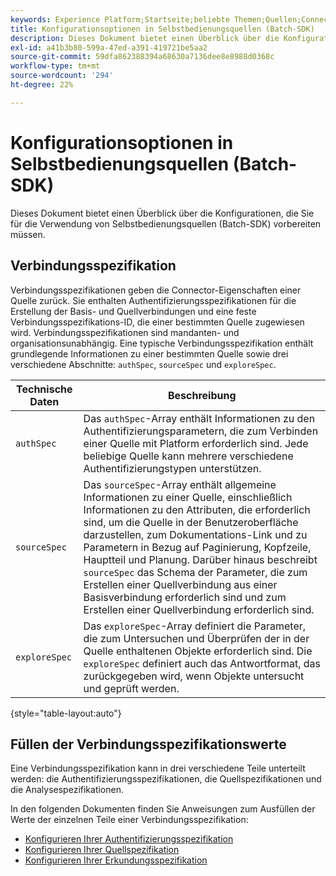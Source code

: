 ```yaml
---
keywords: Experience Platform;Startseite;beliebte Themen;Quellen;Connectoren;Quell-Connectoren;Quellen-SDK;SDK
title: Konfigurationsoptionen in Selbstbedienungsquellen (Batch-SDK)
description: Dieses Dokument bietet einen Überblick über die Konfigurationen, die Sie für die Verwendung von Selbstbedienungsquellen (Batch-SDK) vorbereiten müssen.
exl-id: a41b3b80-599a-47ed-a391-419721be5aa2
source-git-commit: 59dfa862388394a68630a7136dee8e8988d0368c
workflow-type: tm+mt
source-wordcount: '294'
ht-degree: 22%

---
```


# Konfigurationsoptionen in Selbstbedienungsquellen (Batch-SDK)

Dieses Dokument bietet einen Überblick über die Konfigurationen, die Sie für die Verwendung von Selbstbedienungsquellen (Batch-SDK) vorbereiten müssen.

## Verbindungsspezifikation

Verbindungsspezifikationen geben die Connector-Eigenschaften einer Quelle zurück. Sie enthalten Authentifizierungsspezifikationen für die Erstellung der Basis- und Quellverbindungen und eine feste Verbindungsspezifikations-ID, die einer bestimmten Quelle zugewiesen wird. Verbindungsspezifikationen sind mandanten- und organisationsunabhängig. Eine typische Verbindungsspezifikation enthält grundlegende Informationen zu einer bestimmten Quelle sowie drei verschiedene Abschnitte: `authSpec`, `sourceSpec` und `exploreSpec`.

| Technische Daten | Beschreibung |
| --- | --- |
| `authSpec` | Das `authSpec`-Array enthält Informationen zu den Authentifizierungsparametern, die zum Verbinden einer Quelle mit Platform erforderlich sind. Jede beliebige Quelle kann mehrere verschiedene Authentifizierungstypen unterstützen. |
| `sourceSpec` | Das `sourceSpec`-Array enthält allgemeine Informationen zu einer Quelle, einschließlich Informationen zu den Attributen, die erforderlich sind, um die Quelle in der Benutzeroberfläche darzustellen, zum Dokumentations-Link und zu Parametern in Bezug auf Paginierung, Kopfzeile, Hauptteil und Planung. Darüber hinaus beschreibt `sourceSpec` das Schema der Parameter, die zum Erstellen einer Quellverbindung aus einer Basisverbindung erforderlich sind und zum Erstellen einer Quellverbindung erforderlich sind. |
| `exploreSpec` | Das `exploreSpec`-Array definiert die Parameter, die zum Untersuchen und Überprüfen der in der Quelle enthaltenen Objekte erforderlich sind. Die `exploreSpec` definiert auch das Antwortformat, das zurückgegeben wird, wenn Objekte untersucht und geprüft werden. |

{style="table-layout:auto"}

## Füllen der Verbindungsspezifikationswerte

Eine Verbindungsspezifikation kann in drei verschiedene Teile unterteilt werden: die Authentifizierungsspezifikationen, die Quellspezifikationen und die Analysespezifikationen.

In den folgenden Dokumenten finden Sie Anweisungen zum Ausfüllen der Werte der einzelnen Teile einer Verbindungsspezifikation:

* [Konfigurieren Ihrer Authentifizierungsspezifikation](./authspec.md)
* [Konfigurieren Ihrer Quellspezifikation](./sourcespec.md)
* [Konfigurieren Ihrer Erkundungsspezifikation](./explorespec.md)
